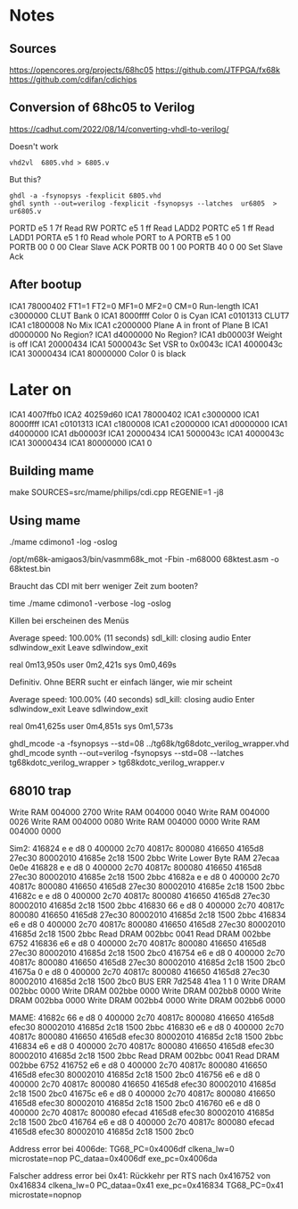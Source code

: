# Notes

## Sources

https://opencores.org/projects/68hc05
https://github.com/JTFPGA/fx68k
https://github.com/cdifan/cdichips

## Conversion of 68hc05 to Verilog

https://cadhut.com/2022/08/14/converting-vhdl-to-verilog/


Doesn't work

    vhd2vl  6805.vhd > 6805.v

But this?

    ghdl -a -fsynopsys -fexplicit 6805.vhd
    ghdl synth --out=verilog -fexplicit -fsynopsys --latches  ur6805  > ur6805.v


PORTD e5 1 7f   Read RW
PORTC e5 1 ff   Read LADD2
PORTC e5 1 ff   Read LADD1
PORTA e5 1 f0   Read whole PORT to A
PORTB e5 1 00   
PORTB 00 0 00   Clear Slave ACK
PORTB 00 1 00
PORTB 40 0 00   Set Slave Ack


## After bootup

ICA1 78000402 FT1=1 FT2=0 MF1=0 MF2=0 CM=0   Run-length
ICA1 c3000000 CLUT Bank 0
ICA1 8000ffff Color 0 is Cyan
ICA1 c0101313 CLUT7
ICA1 c1800008 No Mix
ICA1 c2000000 Plane A in front of Plane B
ICA1 d0000000 No Region?
ICA1 d4000000 No Region?
ICA1 db00003f Weight is off
ICA1 20000434
ICA1 5000043c Set VSR to 0x0043c
ICA1 4000043c 
ICA1 30000434
ICA1 80000000 Color 0 is black


# Later on

ICA1 4007ffb0
ICA2 40259d60
ICA1 78000402
ICA1 c3000000
ICA1 8000ffff
ICA1 c0101313
ICA1 c1800008
ICA1 c2000000
ICA1 d0000000
ICA1 d4000000
ICA1 db00003f
ICA1 20000434
ICA1 5000043c
ICA1 4000043c
ICA1 30000434
ICA1 80000000
ICA1 0

## Building mame

make SOURCES=src/mame/philips/cdi.cpp REGENIE=1 -j8

## Using mame

./mame cdimono1 -log -oslog


/opt/m68k-amigaos3/bin/vasmm68k_mot -Fbin -m68000 68ktest.asm  -o 68ktest.bin



Braucht das CDI mit berr weniger Zeit zum booten?

time ./mame cdimono1 -verbose -log -oslog

Killen bei erscheinen des Menüs

Average speed: 100.00% (11 seconds)
sdl_kill: closing audio
Enter sdlwindow_exit
Leave sdlwindow_exit

real    0m13,950s
user    0m2,421s
sys     0m0,469s


Definitiv. Ohne BERR sucht er einfach länger, wie mir scheint

Average speed: 100.00% (40 seconds)
sdl_kill: closing audio
Enter sdlwindow_exit
Leave sdlwindow_exit

real    0m41,625s
user    0m4,851s
sys     0m1,573s



ghdl_mcode -a -fsynopsys --std=08 ../tg68k/tg68dotc_verilog_wrapper.vhd
ghdl_mcode synth --out=verilog -fsynopsys --std=08  --latches tg68kdotc_verilog_wrapper > tg68kdotc_verilog_wrapper.v



## 68010 trap
Write RAM 004000 2700
Write RAM 004000 0040
Write RAM 004000 0026
Write RAM 004000 0080
Write RAM 004000 0000
Write RAM 004000 0000


Sim2:
416824 e e d8 0 400000 2c70 40817c 800080 416650 4165d8 27ec30 80002010 41685e 2c18 1500 2bbc
Write Lower Byte RAM 27ecaa 0e0e
416828 e e d8 0 400000 2c70 40817c 800080 416650 4165d8 27ec30 80002010 41685e 2c18 1500 2bbc
41682a e e d8 0 400000 2c70 40817c 800080 416650 4165d8 27ec30 80002010 41685e 2c18 1500 2bbc
41682c e e d8 0 400000 2c70 40817c 800080 416650 4165d8 27ec30 80002010 41685d 2c18 1500 2bbc
416830 66 e d8 0 400000 2c70 40817c 800080 416650 4165d8 27ec30 80002010 41685d 2c18 1500 2bbc
416834 e6 e d8 0 400000 2c70 40817c 800080 416650 4165d8 27ec30 80002010 41685d 2c18 1500 2bbc
Read DRAM 002bbc 0041
Read DRAM 002bbe 6752
416836 e6 e d8 0 400000 2c70 40817c 800080 416650 4165d8 27ec30 80002010 41685d 2c18 1500 2bc0
416754 e6 e d8 0 400000 2c70 40817c 800080 416650 4165d8 27ec30 80002010 41685d 2c18 1500 2bc0
41675a 0 e d8 0 400000 2c70 40817c 800080 416650 4165d8 27ec30 80002010 41685d 2c18 1500 2bc0
BUS ERR 7d2548 41ea 1 1 0
Write DRAM 002bbc 0000
Write DRAM 002bbe 0000
Write DRAM 002bb8 0000
Write DRAM 002bba 0000
Write DRAM 002bb4 0000
Write DRAM 002bb6 0000

MAME:
41682c 66 e d8 0 400000 2c70 40817c 800080 416650 4165d8 efec30 80002010 41685d 2c18 1500 2bbc
416830 e6 e d8 0 400000 2c70 40817c 800080 416650 4165d8 efec30 80002010 41685d 2c18 1500 2bbc
416834 e6 e d8 0 400000 2c70 40817c 800080 416650 4165d8 efec30 80002010 41685d 2c18 1500 2bbc
Read DRAM 002bbc 0041
Read DRAM 002bbe 6752
416752 e6 e d8 0 400000 2c70 40817c 800080 416650 4165d8 efec30 80002010 41685d 2c18 1500 2bc0
416756 e6 e d8 0 400000 2c70 40817c 800080 416650 4165d8 efec30 80002010 41685d 2c18 1500 2bc0
41675c e6 e d8 0 400000 2c70 40817c 800080 416650 4165d8 efec30 80002010 41685d 2c18 1500 2bc0
416760 e6 e d8 0 400000 2c70 40817c 800080 efecad 4165d8 efec30 80002010 41685d 2c18 1500 2bc0
416764 e6 e d8 0 400000 2c70 40817c 800080 efecad 4165d8 efec30 80002010 41685d 2c18 1500 2bc0


Address error bei 4006de:
TG68_PC=0x4006df
clkena_lw=0
microstate=nop
PC_dataa=0x4006df
exe_pc=0x4006da

Falscher address error bei 0x41:
Rückkehr per RTS nach 0x416752 von 0x416834
clkena_lw=0
PC_dataa=0x41
exe_pc=0x416834
TG68_PC=0x41
microstate=nopnop
